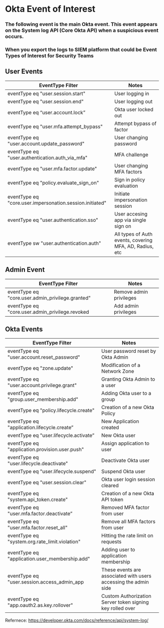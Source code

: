 # Okta Event of Interest

### The following event is the main Okta event. This event appears on the System log API (Core Okta API) when a suspicious event occurs.
### When you export the logs to SIEM platform that could be Event Types of Interest for Security Teams

## User Events

|EventType Filter|Notes|
|------------- |-------------|
|eventType eq "user.session.start"|User logging in|
|eventType eq "user.session.end"|User logging out|
|eventType eq “user.account.lock”|Okta user locked out|
|eventType eq "user.mfa.attempt_bypass"| Attempt bypass of factor|
|eventType eq "user.account.update_password"|User changing password|
|eventType eq "user.authentication.auth_via_mfa"|MFA challenge|
|eventType eq "user.mfa.factor.update"|User changing MFA factors|
|eventType eq "policy.evaluate_sign_on"|Sign in policy evaluation|
|eventType eq "core.user.impersonation.session.initiated"|Initiate impersonation session|
|eventType eq "user.authentication.sso"|User accesing app via single sign on|
|eventType sw "user.authentication.auth"|All types of Auth events, covering MFA, AD, Radius, etc|

## Admin Event 

|EventType Filter|Notes|
|------------- |-------------|
|eventType eq "core.user.admin_privilege.granted"| Remove admin privileges| 
|eventType eq "core.user.admin_privilege.revoked|	Add admin privileges|

## Okta Events

| EventType Filter |  Notes|
| ------------- | -------------|
|eventType eq "user.account.reset_password" | User password reset by Okta Admin |
|eventType eq "zone.update"|Modification of a Network Zone|
|eventType eq "user.account.privilege.grant"|Granting Okta Admin to a user|
|eventType eq "group.user_membership.add"|Adding Okta user to a group|
|eventType eq "policy.lifecycle.create"|Creation of a new Okta Policy|
|eventType eq "application.lifecycle.create”|New Application created|
|eventType eq "user.lifecycle.activate”|New Okta user|
|eventType eq "application.provision.user.push"|Assign application to user|
|eventType eq "user.lifecycle.deactivate"|Deactivate Okta user|
|eventType eq "user.lifecycle.suspend"|Suspend Okta user|
|eventType eq "user.session.clear"|Okta user login session cleared|
|eventType eq "system.api_token.create"|Creation of a new Okta API token|
|eventType eq "user.mfa.factor.deactivate”|Removed MFA factor from user|
|eventType eq "user.mfa.factor.reset_all"|Remove all MFA factors from user|
|eventType eq "system.org.rate_limit.violation"|Hitting the rate limit on requests|
|eventType eq "application.user_membership.add"|Adding user to application membership|
|eventType eq "user.session.access_admin_app | These events are associated with users accessing the admin side |
|eventType eq "app.oauth2.as.key.rollover" | Custom Authorization Server token signing key rolled over |

Refernece: https://developer.okta.com/docs/reference/api/system-log/
